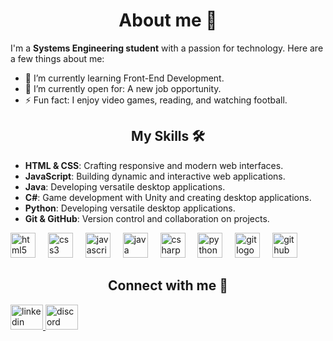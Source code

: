 <h1 align="center">About me 👋</h1>
<p>I'm a <strong>Systems Engineering student</strong> with a passion for technology. Here are a few things about me:<br>
  
  - 🌱 I’m currently learning Front-End Development.<br>
  - 🤔 I’m currently open for: A new job opportunity.<br>
  - ⚡ Fun fact: I enjoy video games, reading, and watching football.<br>
</p>

<h2 align="center">My Skills 🛠️ </h2>

- **HTML & CSS**: Crafting responsive and modern web interfaces. 
- **JavaScript**: Building dynamic and interactive web applications.
- **Java**: Developing versatile desktop applications.
- **C#**: Game development with Unity and creating desktop applications.
- **Python**: Developing versatile desktop applications.
- **Git & GitHub**: Version control and collaboration on projects.

<div align="left">
  <img src="https://cdn.jsdelivr.net/gh/devicons/devicon/icons/html5/html5-original.svg" height="40" alt="html5 logo"  />
  <img width="12" />
  <img src="https://cdn.jsdelivr.net/gh/devicons/devicon/icons/css3/css3-original.svg" height="40" alt="css3 logo"  />
  <img width="12" />
  <img src="https://cdn.jsdelivr.net/gh/devicons/devicon/icons/javascript/javascript-original.svg" height="40" alt="javascript logo"  />
  <img width="12" />
  <img src="https://cdn.jsdelivr.net/gh/devicons/devicon/icons/java/java-original.svg" height="40" alt="java logo"  />
  <img width="12" />
  <img src="https://cdn.jsdelivr.net/gh/devicons/devicon/icons/csharp/csharp-original.svg" height="40" alt="csharp logo"  />
  <img width="12" />
  <img src="https://cdn.jsdelivr.net/gh/devicons/devicon/icons/python/python-original.svg" height="40" alt="python logo"  />
  <img width="12" />
  <img src="https://cdn.jsdelivr.net/gh/devicons/devicon/icons/git/git-original.svg" height="40" alt="git logo"  />
  <img width="12" />
  <img src="https://cdn.jsdelivr.net/gh/devicons/devicon/icons/github/github-original.svg" height="40" alt="github logo"  />
</div>

<h2 align="center">Connect with me 🤝</h2>
<div align="left">
  <a href="https://www.linkedin.com/in/willmangz/" target="_blank" ><img src="https://raw.githubusercontent.com/maurodesouza/profile-readme-generator/master/src/assets/icons/social/linkedin/default.svg"  width="52" height="40" alt="linkedin logo"/>
  </a>
  <a href="https://discordapp.com/users/535167621281349632" target="_blank">
  <img src="https://raw.githubusercontent.com/maurodesouza/profile-readme-generator/master/src/assets/icons/social/discord/default.svg" width="52" height="40" alt="discord logo"/>
  </a>
</div>

